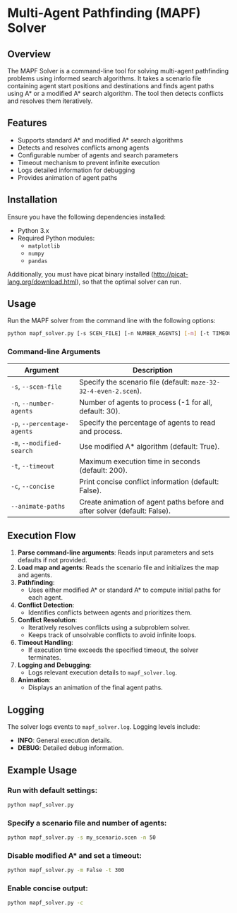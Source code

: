 # Multi-Agent Pathfinding (MAPF) Solver

## Overview
The MAPF Solver is a command-line tool for solving multi-agent pathfinding problems using informed search algorithms. It takes a scenario file containing agent start positions and destinations and finds agent paths using A* or a modified A* search algorithm. The tool then detects conflicts and resolves them iteratively.

## Features
- Supports standard A* and modified A* search algorithms
- Detects and resolves conflicts among agents
- Configurable number of agents and search parameters
- Timeout mechanism to prevent infinite execution
- Logs detailed information for debugging
- Provides animation of agent paths

## Installation
Ensure you have the following dependencies installed:

- Python 3.x
- Required Python modules:
  - `matplotlib`
  - `numpy`
  - `pandas`

Additionally, you must have picat binary installed (http://picat-lang.org/download.html), so that the optimal solver can run. 

## Usage
Run the MAPF solver from the command line with the following options:

```sh
python mapf_solver.py [-s SCEN_FILE] [-n NUMBER_AGENTS] [-m] [-t TIMEOUT] [-c] [--animate-paths]
```

### Command-line Arguments
| Argument | Description |
|----------|-------------|
| `-s`, `--scen-file` | Specify the scenario file (default: `maze-32-32-4-even-2.scen`). |
| `-n`, `--number-agents` | Number of agents to process (-1 for all, default: 30). |
| `-p`, `--percentage-agents` | Specify the percentage of agents to read and process. |
| `-m`, `--modified-search` | Use modified A* algorithm (default: True). |
| `-t`, `--timeout` | Maximum execution time in seconds (default: 200). |
| `-c`, `--concise` | Print concise conflict information (default: False). |
| `--animate-paths` | Create animation of agent paths before and after solver (default: False). |

## Execution Flow
1. **Parse command-line arguments**: Reads input parameters and sets defaults if not provided.
2. **Load map and agents**: Reads the scenario file and initializes the map and agents.
3. **Pathfinding**:
   - Uses either modified A* or standard A* to compute initial paths for each agent.
4. **Conflict Detection**:
   - Identifies conflicts between agents and prioritizes them.
5. **Conflict Resolution**:
   - Iteratively resolves conflicts using a subproblem solver.
   - Keeps track of unsolvable conflicts to avoid infinite loops.
6. **Timeout Handling**:
   - If execution time exceeds the specified timeout, the solver terminates.
7. **Logging and Debugging**:
   - Logs relevant execution details to `mapf_solver.log`.
8. **Animation**:
   - Displays an animation of the final agent paths.

## Logging
The solver logs events to `mapf_solver.log`. Logging levels include:
- **INFO**: General execution details.
- **DEBUG**: Detailed debug information.

## Example Usage
### Run with default settings:
```sh
python mapf_solver.py
```

### Specify a scenario file and number of agents:
```sh
python mapf_solver.py -s my_scenario.scen -n 50
```

### Disable modified A* and set a timeout:
```sh
python mapf_solver.py -m False -t 300
```

### Enable concise output:
```sh
python mapf_solver.py -c
```